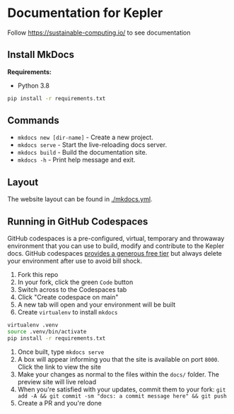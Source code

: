# Documentation for Kepler

Follow https://sustainable-computing.io/ to see documentation

## Install MkDocs
**Requirements:**
- Python 3.8
  
```bash
pip install -r requirements.txt
```

## Commands

* `mkdocs new [dir-name]` - Create a new project.
* `mkdocs serve` - Start the live-reloading docs server.
* `mkdocs build` - Build the documentation site.
* `mkdocs -h` - Print help message and exit.

## Layout

The website layout can be found in [./mkdocs.yml](mkdocs.yml).

## Running in GitHub Codespaces

GitHub codespaces is a pre-configured, virtual, temporary and throwaway environment that you can use to build, modify and contribute to the Kepler docs.
GitHub codespaces [provides a generous free tier](https://github.com/features/codespaces) but always delete your environment after use to avoid bill shock.

1. Fork this repo
1. In your fork, click the green `Code` button
1. Switch across to the Codespaces tab
1. Click "Create codespace on main"
1. A new tab will open and your environment will be built
1. Create `virtualenv` to install `mkdocs`
```bash
virtualenv .venv
source .venv/bin/activate
pip install -r requirements.txt
```

1. Once built, type `mkdocs serve`
1. A box will appear informing you that the site is available on port `8000`. Click the link to view the site
1. Make your changes as normal to the files within the `docs/` folder. The preview site will live reload
1. When you're satisfied with your updates, commit them to your fork: `git add -A && git commit -sm "docs: a commit message here" && git push`
1. Create a PR and you're done

